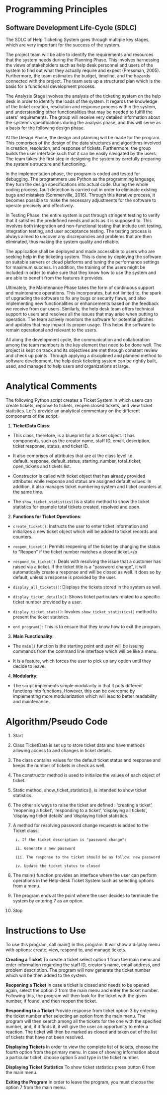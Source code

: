 # Programming Principles
## Software Development Life-Cycle (SDLC)
The SDLC of Help Ticketing System goes through multiple key stages, which are very important for the success of the system.  

The project team will be able to identify the requirements and resources that the system needs during the Planning Phase. This involves harnessing the views of stakeholders such as help desk personnel and users of the system to find out what they actually require and expect (Pressman, 2005). Furthermore, the team estimates the budget, timeline, and the hazards connected with the project. The team sets up a structured plan which is the basis for a functional development process.

The Analysis Stage involves the analysis of the ticketing system on the help desk in order to identify the loads of the system. It regards the knowledge of the ticket creation, resolution and response process within the system, and understanding other functionalities that may be needed to fulfill the users' requirements. The group will receive very detailed information about the system's specifications during the analysis phase, and this will serve as a basis for the following design phase.

At the Design Phase, the design and planning will be made for the program. This comprises of the design of the data structures and algorithms involved in creation, resolution, and response of tickets. Furthermore, the group builds the user interface such that it can be easily navigated by the users. The team takes the first step in designing the system by carefully preparing the system's structure and functioning.

In the implementation phase, the program is coded and tested for debugging. The programmers use Python as the programming language; they turn the design specifications into actual code. During the whole coding process, fault detection is carried out in order to eliminate existing bugs and mistakes (Sommerville, 2016). Through this iterative process, it becomes possible to make the necessary adjustments for the software to operate precisely and effectively.

In Testing Phase, the entire system is put through stringent testing to verify that it satisfies the predefined needs and acts as it is supposed to. This involves both integration and non-functional testing that include unit testing, integration testing, and user acceptance testing. The testing process is always aimed to uncover any discrepancies and problems that are then eliminated, thus making the system quality and reliable.

The application shall be deployed and made accessible to users who are seeking help in the ticketing system. This is done by deploying the software on suitable servers or cloud platforms and tuning the performance settings for maximum success. In addition, the training of the users might be included in order to make sure that they know how to use the system and are able to benefit from the features it provides.

Ultimately, the Maintenance Phase takes the form of continuous support and maintenance operations. This incorporates, but not limited to, the spark of upgrading the software to fix any bugs or security flaws, and also implementing new functionalities or enhancements based on the feedback we receive from our users. Similarly, the help desk team offers technical support to users and resolves all the issues that may arise when putting to operation. The team actively monitors the software for potential glitches and updates that may impact its proper usage. This helps the software to remain operational and relevant to the users.

All along the development cycle, the communication and collaboration among the team members is the key element that need to be done well. The project is kept on track and its objectives are met through constant review and check up points. Through applying a disciplined and planned method to software development, the help desk ticketing system can be rightly built, used, and managed to help users and organizations at large.



# Analytical Comments
The following Python script creates a Ticket System in which users can create tickets, reponse to tickets, reopen closed tickets, and view ticket statistics. Let's provide an analytical commentary on the different components of the script:

1. **TicketData Class**:
- This class, therefore, is a blueprint for a ticket object. It has components, such as the creator name, staff ID, email, description, ticket response, status, and ticket ID.

- It also comprises of attributes that are at the class level i.e. default_response, default_status, starting_number, total_ticket, open_tickets and tickets list.

- Constructor is called with ticket object that has already provided attributes while response and status are assigned default values. In addition, it also manages ticket numbering system and ticket counters at the same time.

- The `show_ticket_statistics()`is a static method to show the ticket statistics for example total tickets created, resolved and open.


2. **Functions for Ticket Operations**:
- `create_ticket()`: Instructs the user to enter ticket information and initializes a new ticket object which will be added to ticket records and counters.

- `reopen_ticket()`: Permits reopening of the ticket by changing the status to "Reopen" if the ticket number matches a closed ticket.</p

- `respond_to_ticket()`: Deals with resolving the issue that a customer has raised via a ticket. If the ticket title is a "password change", it will automatically create a response and will be closed as well. It does so by default, unless a response is provided by the user.

- `display_all_tickets()`: Displays the tickets stored in the system as well.

- `display_ticket_details()`: Shows ticket particulars related to a specific ticket number provided by a user.

- `display_ticket_stats()`: Invokes `show_ticket_statistics()` method to present the ticket statistics.

- `end_program()`: This is to ensure that they know how to exit the program.


3. **Main Functionality**:
- The `main()` function is the starting point and user will be issuing commands from the command line interface which will be like a menu.

- It is a feature, which forces the user to pick up any option until they decide to leave.


4. **Modularity**:
- The script implements simple modularity in that it puts different functions into functions. However, this can be overcome by implementing more modularization which will lead to better readability and maintenance.



# Algorithm/Pseudo Code
1. Start

2. Class TicketData is set up to store ticket data and have methods allowing access to and changes in ticket details.

3. The class contains values for the default ticket status and response and keeps the number of tickets in check as well.

4. The constructor method is used to initialize the values of each object of ticket.

5. Static method, show_ticket_statistics(), is intended to show ticket statistics.

6. The other six ways to raise the ticket are defined : ‘creating a ticket’, ‘reopening a ticket’, ‘responding to a ticket’, ‘displaying all tickets’, ‘displaying ticket details’ and ’displaying ticket statistics.

7. A method for resolving password change requests is added to the Ticket class: 

        i. If the ticket description is "password change": 

        ii. Generate a new password

        iii. The response to the ticket should be as follow: new password

        iv. Update the ticket status to closed

8. The main() function provides an interface where the user can perform operations in the Help-desk Ticket System such as selecting options from a menu.

9. The program ends at the point where the user decides to terminate the system by entering 7 as an option.

10. Stop



# Instructions to Use
To use this program, call main() in this program. It will show a display menu with options: create, view, respond to, and manage tickets.

**Creating a Ticket**
To create a ticket select option 1 from the main menu and enter information regarding the staff ID, creator's name, email address, and problem description. The program will now generate the ticket number which will be then added to the system.

**Reopening a Ticket**
In case a ticket is closed and needs to be opened again, select the option 2 from the main menu and enter the ticket number. Following this, the program will then look for the ticket with the given number, if found, and then reopen the ticket.

**Responding to a Ticket**
Provide response from ticket option 3 by entering the ticket number after selecting an option from the main menu. The program will then search among all the tickets for the one with the specified number, and, if it finds it, it will give the user an opportunity to enter a reaction. The ticket will then be marked as closed and taken out of the list of tickets that have not been resolved.

**Displaying Tickets**
In order to view the complete list of tickets, choose the fourth option from the primary menu. In case of showing information about a particular ticket, choose option 5 and type in the ticket number.

**Displaying Ticket Statistics**
To show ticket statistics press button 6 from the main menu.

**Exiting the Program**
In order to leave the program, you must choose the option 7 from the main menu.
